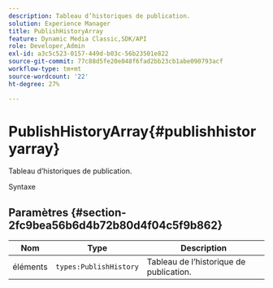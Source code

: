 ```yaml
---
description: Tableau d’historiques de publication.
solution: Experience Manager
title: PublishHistoryArray
feature: Dynamic Media Classic,SDK/API
role: Developer,Admin
exl-id: a3c5c523-0157-449d-b03c-56b23501e822
source-git-commit: 77c88d5fe20e048f6fad2bb23cb1abe090793acf
workflow-type: tm+mt
source-wordcount: '22'
ht-degree: 27%

---
```


# PublishHistoryArray{#publishhistoryarray}

Tableau d’historiques de publication.

Syntaxe

## Paramètres {#section-2fc9bea56b6d4b72b80d4f04c5f9b862}

| Nom | Type | Description |
|---|---|---|
| éléments | `types:PublishHistory` | Tableau de l’historique de publication. |

